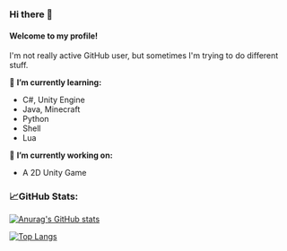 ### Hi there 👋 
#### Welcome to my profile!
I'm not really active GitHub user, but sometimes I'm trying to do different stuff.


🌱 **I’m currently learning:**
- C#, Unity Engine
- Java, Minecraft
- Python
- Shell
- Lua


🔭 **I’m currently working on:**
- A 2D Unity Game


### 📈GitHub Stats:


[![Anurag's GitHub stats](https://github-readme-stats.vercel.app/api?username=pinecarp)](https://github.com/anuraghazra/github-readme-stats)

[![Top Langs](https://github-readme-stats.vercel.app/api/top-langs/?username=pinecarp)](https://github.com/anuraghazra/github-readme-stats)


